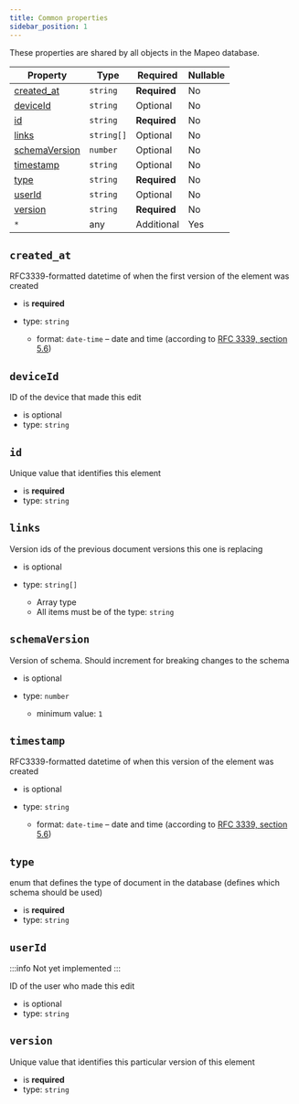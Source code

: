 ```yaml
---
title: Common properties
sidebar_position: 1
---
```


These properties are shared by all objects in the Mapeo database.

| Property                        | Type       | Required     | Nullable |
| ------------------------------- | ---------- | ------------ | -------- |
| [created_at](#created_at)       | `string`   | **Required** | No       | common (this schema) |
| [deviceId](#deviceid)           | `string`   | Optional     | No       | common (this schema) |
| [id](#id)                       | `string`   | **Required** | No       | common (this schema) |
| [links](#links)                 | `string[]` | Optional     | No       | common (this schema) |
| [schemaVersion](#schemaversion) | `number`   | Optional     | No       | common (this schema) |
| [timestamp](#timestamp)         | `string`   | Optional     | No       | common (this schema) |
| [type](#type)                   | `string`   | **Required** | No       | common (this schema) |
| [userId](#userid)               | `string`   | Optional     | No       | common (this schema) |
| [version](#version)             | `string`   | **Required** | No       | common (this schema) |
| `*`                             | any        | Additional   | Yes      | this schema _allows_ additional properties |

## `created_at`

RFC3339-formatted datetime of when the first version of the element was created

- is **required**
- type: `string`

  - format: `date-time` – date and time (according to [RFC 3339, section 5.6](http://tools.ietf.org/html/rfc3339))

## `deviceId`

ID of the device that made this edit

- is optional
- type: `string`

## `id`

Unique value that identifies this element

- is **required**
- type: `string`

## `links`

Version ids of the previous document versions this one is replacing

- is optional
- type: `string[]`

  - Array type
  - All items must be of the type: `string`

## `schemaVersion`

Version of schema. Should increment for breaking changes to the schema

- is optional
- type: `number`

  - minimum value: `1`

## `timestamp`

RFC3339-formatted datetime of when this version of the element was created

- is optional
- type: `string`

  - format: `date-time` – date and time (according to [RFC 3339, section 5.6](http://tools.ietf.org/html/rfc3339))

## `type`

enum that defines the type of document in the database (defines which schema should be used)

- is **required**
- type: `string`

## `userId`

:::info
Not yet implemented
:::

ID of the user who made this edit

- is optional
- type: `string`

## `version`

Unique value that identifies this particular version of this element

- is **required**
- type: `string`
